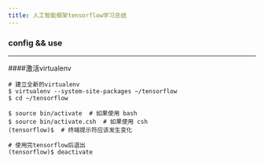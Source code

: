 ```yaml
---
title: 人工智能框架tensorflow学习总结
---
```


### config && use

------

####激活virtualenv

```shell
# 建立全新的virtualenv 
$ virtualenv --system-site-packages ~/tensorflow
$ cd ~/tensorflow

$ source bin/activate  # 如果使用 bash
$ source bin/activate.csh  # 如果使用 csh
(tensorflow)$  # 终端提示符应该发生变化

# 使用完tensorflow后退出
(tensorflow)$ deactivate
```

